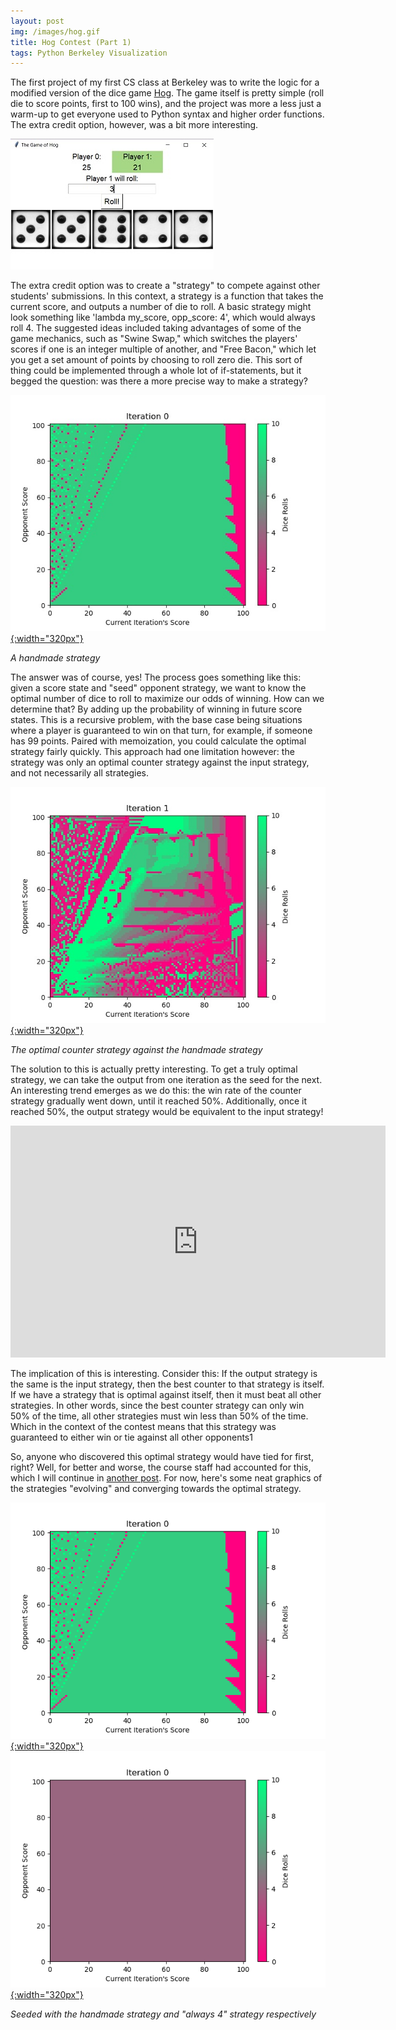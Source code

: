 ```yaml
---
layout: post
img: /images/hog.gif
title: Hog Contest (Part 1)
tags: Python Berkeley Visualization
---
```


The first project of my first CS class at Berkeley was to write the logic for a modified version of the dice game
[Hog](http://inst.eecs.berkeley.edu/~cs61a/fa17/proj/hog/). The game itself is pretty simple (roll die to score points, first to 100 wins),
and the project was more a less just a warm-up to get everyone used to Python syntax and higher order functions. The extra credit option,
however, was a bit more interesting.


![](/images/hog-gui.jpg)


The extra credit option was to create a "strategy" to compete against other students' submissions. In this context,
a strategy is a function that takes the current score, and outputs a number of die to roll. A basic strategy might
look something like 'lambda my_score, opp_score: 4', which would always roll 4. The suggested ideas included taking
advantages of some of the game mechanics, such as "Swine Swap," which switches the players' scores if one is an integer
multiple of another, and "Free Bacon," which let you get a set amount of points by choosing to roll zero die. This
sort of thing could be implemented through a whole lot of if-statements, but it begged the question: was there a more
precise way to make a strategy?

[![](/images/iteration0.jpg){:width="320px"}](/images/iteration0.jpg)


*A handmade strategy*

The answer was of course, yes! The process goes something like this: given a score state and "seed" opponent strategy, we want to know the optimal
number of dice to roll to maximize our odds of winning. How can we determine that? By adding up the probability of winning
in future score states. This is a recursive problem, with the base case being situations where a player is guaranteed to win
on that turn, for example, if someone has 99 points. Paired with memoization, you could calculate the optimal strategy fairly
quickly. This approach had one limitation however: the strategy was only an optimal counter strategy against the input strategy, and not necessarily
all strategies.

[![](/images/iteration1.jpg){:width="320px"}](/images/iteration1.jpg)

*The optimal counter strategy against the handmade strategy*

The solution to this is actually pretty interesting. To get a truly optimal strategy, we can take the output from one iteration as
the seed for the next. An interesting trend emerges as we do this: the win rate of the counter strategy gradually went down, until
it reached 50%. Additionally, once it reached 50%, the output strategy would be equivalent to the input strategy!

<iframe width="600" height="371" seamless frameborder="0" scrolling="no" src="https://docs.google.com/spreadsheets/d/e/2PACX-1vSHv20ef9STEktZIhsttsDrPg-5DBtHDcbIfyTbquh56xGqkVaOt5ZdGMhRZ5rx_AA16l3rpf198zzZ/pubchart?oid=1321489337&amp;format=interactive"></iframe>

The implication of this is interesting. Consider this: If the output strategy is the same is the input strategy, then the best counter to that strategy is itself. If we have a strategy that is optimal against itself, then it must beat all other strategies.
In other words, since the best counter strategy can only win 50% of the time, all other strategies must win less than 50% of the time. Which in the context of the contest means that this strategy was guaranteed to either win or tie against all other opponents1


So, anyone who discovered this optimal strategy would have tied for first, right? Well, for better and worse, the course staff had accounted
for this, which I will continue in [another post](/Hog-Contest-2/). For now, here's some neat graphics of the strategies "evolving" and converging towards
the optimal strategy.

[![](/images/human_base.gif){:width="320px"}](/images/human_base.gif)
[![](/images/always_4_base.gif){:width="320px"}](/images/always_4_base.gif)


*Seeded with the handmade strategy and "always 4" strategy respectively*
